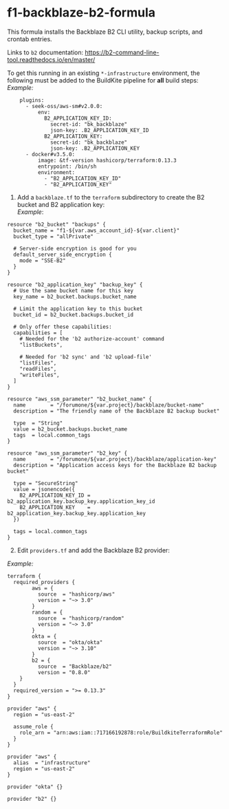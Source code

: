 # f1-backblaze-b2-formula

This formula installs the Backblaze B2 CLI utility, backup scripts, and crontab entries.

Links to  `b2` documentation:
https://b2-command-line-tool.readthedocs.io/en/master/

To get this running in an existing `*-infrastructure` environment, the following must be added to the BuildKite pipeline for **all** build steps:  
_Example:_
```
    plugins:
      - seek-oss/aws-sm#v2.0.0:
          env:
            B2_APPLICATION_KEY_ID:
              secret-id: "bk_backblaze"
              json-key: .B2_APPLICATION_KEY_ID
            B2_APPLICATION_KEY:
              secret-id: "bk_backblaze"
              json-key: .B2_APPLICATION_KEY
      - docker#v3.5.0:
          image: &tf-version hashicorp/terraform:0.13.3
          entrypoint: /bin/sh
          environment:
            - "B2_APPLICATION_KEY_ID"
            - "B2_APPLICATION_KEY"
```

1) Add a `backblaze.tf` to the `terraform` subdirectory to create the B2 bucket and B2 application key:  
_Example_:
```
resource "b2_bucket" "backups" {
  bucket_name = "f1-${var.aws_account_id}-${var.client}"
  bucket_type = "allPrivate"

  # Server-side encryption is good for you
  default_server_side_encryption {
    mode = "SSE-B2"
  }
}

resource "b2_application_key" "backup_key" {
  # Use the same bucket name for this key
  key_name = b2_bucket.backups.bucket_name

  # Limit the application key to this bucket
  bucket_id = b2_bucket.backups.bucket_id

  # Only offer these capabilities:
  capabilities = [
    # Needed for the 'b2 authorize-account' command
    "listBuckets",

    # Needed for 'b2 sync' and 'b2 upload-file'
    "listFiles",
    "readFiles",
    "writeFiles",
  ]
}

resource "aws_ssm_parameter" "b2_bucket_name" {
  name        = "/forumone/${var.project}/backblaze/bucket-name"
  description = "The friendly name of the Backblaze B2 backup bucket"

  type  = "String"
  value = b2_bucket.backups.bucket_name
  tags  = local.common_tags
}

resource "aws_ssm_parameter" "b2_key" {
  name        = "/forumone/${var.project}/backblaze/application-key"
  description = "Application access keys for the Backblaze B2 backup bucket"

  type = "SecureString"
  value = jsonencode({
    B2_APPLICATION_KEY_ID = b2_application_key.backup_key.application_key_id
    B2_APPLICATION_KEY    = b2_application_key.backup_key.application_key
  })

  tags = local.common_tags
}
```
2) Edit `providers.tf` and add the Backblaze B2 provider:

_Example:_
```
terraform {
  required_providers {
        aws = {
          source  = "hashicorp/aws"
          version = "~> 3.0"
        }
        random = {
          source  = "hashicorp/random"
          version = "~> 3.0"
        }
        okta = {
          source  = "okta/okta"
          version = "~> 3.10"
        }
        b2 = {
          source  = "Backblaze/b2"
          version = "0.8.0"
    }
  }
  required_version = ">= 0.13.3"
}

provider "aws" {
  region = "us-east-2"

  assume_role {
    role_arn = "arn:aws:iam::717166192878:role/BuildkiteTerraformRole"
  }
}

provider "aws" {
  alias  = "infrastructure"
  region = "us-east-2"
}

provider "okta" {}

provider "b2" {}
```